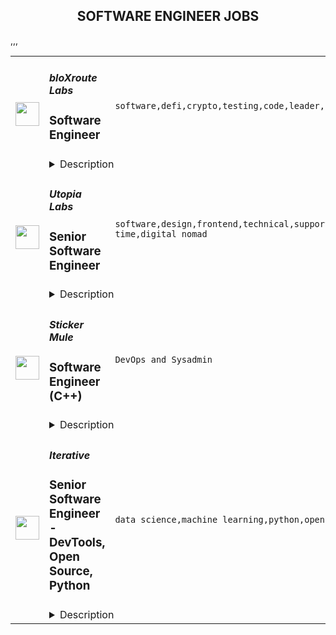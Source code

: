 <div align="center"><h2>SOFTWARE ENGINEER JOBS</h2></div><table><tr>
                <td width="100" height="100" rowspan="2">
                    <img src="https://remoteok.com/assets/img/jobs/b8432c8cd493aaec0ea4df428ca9de2f1674890175.png" width="38px" height="auto">
                </td>
                <td width="300">
                    <h5>bloXroute Labs</h5>
                    <h3>Software Engineer</h3>
                </td>
                <td width="300">
                    <code>software,defi,crypto,testing,code,leader,reliability,go,healthcare,engineer,engineering,backend</code>
                </td>
                <td width="200">
                <text>3 days ago</text>
                </td>
                <td width="100" rowspan="2">
                <a href="https://remoteOK.com/remote-jobs/remote-software-engineer-bloxroute-labs-185712" align="right" target="_blank">Apply</a>
                </td>
            </tr>
            <tr>
                <td colspan="3">
                <details><summary>Description</summary>
                <div><b style="font-size:18px;">ABOUT BLOXROUTE </b></div><div><br></div><div>bloXroute is the "Flash Boys" for DeFi. It created the first and only high performance blockchain distribution network (BDN) with the best solution for Ethereum, BSC, and Polygon. The bloXroute BDN and DeFi trading tools allow its users to win at crypto trading. The BDN utilizes a global network of servers optimized for network performance.  Nodes access this network through open source gateways and users can access it through the bloXroute public-API. </div><div><br></div><div>The BDN network propagates blockchain transactions and blocks closer to the speed of light. It provides traders with the speed and reliability required for crypto transactions. bloXroute is the leader in mempool services, block streaming and anything Defi performance. The BDN also allow blockchains to scale by speeding the time it takes to communicate the current state. The BDN fast communication reduce the blocksâ size and frequency limits. This is true for all consensus mechanisms, including Proof of Stake, Proof of Work, and DAGs.</div><div><br></div><div>We encourage you to apply even if you don't match all of the qualifications listed. </div><p></p><h4>Responsibilities </h4><p></p><p></p><ul>
<li>Improve (suggest and implement) the speed of the BDN (Blockchain Distribution Network) based on the blockchain protocol, network and consensus model </li>
<li>Create offerings that leverage the speed of the data that passes through the blockchain distribution network </li>
<li>Integrate our core systems with other blockchains such as Ethereum, Binance Smart Chain, Polygon, Solana and other future blockchains on the roadmap </li>
<div><br></div>
</ul><p></p><h4>Requirements </h4><p></p><p></p><ul>
<li>At least 5 years of experience with designing, building, testing and implementing highly scalable and distributed backend systems </li>
<li>3+ years experience in Blockchain </li>
<li>2+ years experience in Blockchain propagation, consensus (one of the following networks: Ethereum, Binance Smart Chain, Polygon and Solana) </li>
<li>Expertise using Go language </li>
<li>Creative, independent, can do attitude, and a great team player </li>
<li>Ability to read, modify blockchain core code (geth, bor, prysm, ...)</li>
</ul><div><b style="font-size:18px;">BENEFITS </b></div><div><br></div><div>bloXroute Labs offers competitive salaries, stock options, company paid healthcare benefits, 401k, unlimited PTO, remote work option and more. The benefits may vary based on global locations. We built a highly skilled team of business and engineering minds who are working on complex and innovative projects.</div><br/><br/>Please mention the word **LUSH** and tag RNS4xODEuODEuNQ== when applying to show you read the job post completely (#RNS4xODEuODEuNQ==). This is a beta feature to avoid spam applicants. Companies can search these words to find applicants that read this and see they're human.
                </details>
                </td>
            </tr>,<tr>
                <td width="100" height="100" rowspan="2">
                    <img src="https://remoteok.com/assets/img/jobs/5fbecab6559265be199d7a519562c6431674717320.peg" width="38px" height="auto">
                </td>
                <td width="300">
                    <h5>Utopia Labs</h5>
                    <h3>Senior Software Engineer</h3>
                </td>
                <td width="300">
                    <code>software,design,frontend,technical,support,web,cloud,senior,health,engineer,engineering,backend,full-time,digital nomad</code>
                </td>
                <td width="200">
                <text>5 days ago</text>
                </td>
                <td width="100" rowspan="2">
                <a href="https://remoteOK.com/remote-jobs/remote-senior-software-engineer-utopia-labs-184690" align="right" target="_blank">Apply</a>
                </td>
            </tr>
            <tr>
                <td colspan="3">
                <details><summary>Description</summary>
                <div><br></div><div><span style="font-size:24px;">ð» Engineering at Utopia Labs</span></div><div><br></div><div>We love building beautiful and powerful technology with deep impact and purpose. With almost all of our founding team having a technically-focused background from companies like Microsoft, Facebook, and Lunchclub. Utopia Labs wants you to join a group of hackers who are driven by their deep curiosity, a pursuit of technical excellence, and a passion for driving impact.</div><div><br></div><div>At Utopia Labs, we're building the tools that will support the future of governance, commerce, and work. We aim to help DAOs revolutionize the way people work, own, and interact with the world. Our engineering effort is central to that goal.</div><div><br></div><div>As a senior engineer with Utopia, you will be a major stakeholder in helping the engineering org scale as we build the software that will power Web3âs largest organizations. We are looking for skillful, communicative, and reliable engineers who have real-world distributed systems experience at scale.</div><h4>Responsibilities</h4><ul>
<li>Build out well-tested frontend and backend systems for our core web product.</li>
<li>Articulate a long-term technical direction and vision for maintaining and scaling our web product</li>
<li>Shepherd technical infrastructure for an ambitious product roadmap.</li>
<li>Help reinforce security, availability, and scalability in our software infrastructure.</li>
<li>Create trustworthy user experiences by building interfaces that are simple, easy to comprehend, performant and reliable using modern tools like React, Typescript, and GraphQL.</li>
<li>Excellent communication skills </li>
<li>Ability to understand as well as explain complex ideas to stakeholders of varying levels of technical experience</li>
</ul><h4>Requirements</h4><ul>
<li>4+ years of development experience using Javascript, Typescript, NodeJS, Express, NextJS, or similar</li>
<li>Solid experience architecting solutions (experience in different architecture layers and components) through multiple frameworks</li>
<li>Experience managing and scaling early engineering teams</li>
<li>Understanding of GraphQL</li>
<li>Experience developing cloud services and an understanding of design for scalability, performance, security, and reliability.</li>
<li>Experience developing with a test-driven mentality</li>
<li>Proficiency with Git</li>
<li>A good understanding of CI/CD</li>
</ul><div><br></div><h4>Nice to have</h4><ul>
<li>Started, or participated in a DAO as a core contributor.</li>
<li>Interest in crypto.</li>
<li>Experience using decentralized databases like Ceramic and OrbitDB</li>
<li>3+ years full-time software engineering experience</li>
<li>1+ years full-time experience in a blockchain-based project</li>
<li>Experience contributing to open-source projects</li>
<li>Experience writing smart contracts or building</li>
<li>Demonstrated interest in open and community-driven platforms.</li>
</ul><div><span style="font-size:24px;">Perks & Benefits</span></div><div><br></div><div><span style="font-size:18px;">ð Health and wellbeing</span></div><div>We offer top-of-the-line benefits, including health, mental health, dental, and vision insurance.</div><div><br></div><div><span style="font-size:18px;">ð´ Time off</span></div><div>We want people to take time off to rest and rejuvenate. We offer a 3 week paid vacation as well as 10 observed holidays by country.</div><div><br></div><div><span style="font-size:18px;">ð£ Parental leave</span></div><div>Our parental leave policy offers biological, adoptive, and foster parents paid time off to spend quality time with family.</div><div><br></div><div><span style="font-size:18px;">ð¥ Lunch on us</span></div><div>You'll have a very generous meal budget for you to eat every day.</div><div><br></div><div><span style="font-size:18px;">ð Commuting</span></div><div>We offer monthly commuter credits.</div><div><br></div><div><br></div><div><span style="font-size:24px;">Any Questions?</span></div><div><br></div><div>Email: pryce@utopialabs.com</div><div><br></div><div>Twitter: <a href="https://twitter.com/pryceandstuff" class="postings-link" rel="noopener noreferrer nofollow">https://twitter.com/pryceandstuff</a>
</div><div><br></div><br/><br/>Please mention the word **POLISHED** and tag RNS4xODEuODEuNQ== when applying to show you read the job post completely (#RNS4xODEuODEuNQ==). This is a beta feature to avoid spam applicants. Companies can search these words to find applicants that read this and see they're human.
                </details>
                </td>
            </tr>,<tr>
                <td width="100" height="100" rowspan="2">
                    <img src="https://wwr-pro.s3.amazonaws.com/logos/0018/9370/logo.gif" width="38px" height="auto">
                </td>
                <td width="300">
                    <h5>Sticker Mule</h5>
                    <h3> Software Engineer (C++)</h3>
                </td>
                <td width="300">
                    <code>DevOps and Sysadmin</code>
                </td>
                <td width="200">
                <text>7 days ago</text>
                </td>
                <td width="100" rowspan="2">
                <a href="https://weworkremotely.com/remote-jobs/sticker-mule-software-engineer-c" align="right" target="_blank">Apply</a>
                </td>
            </tr>
            <tr>
                <td colspan="3">
                <details><summary>Description</summary>
                <img src="https://we-work-remotely.imgix.net/logos/0018/9370/logo.gif?ixlib=rails-4.0.0&w=50&h=50&dpr=2&fit=fill&auto=compress" />

<p>
  <strong>Headquarters:</strong> New York, NY
    <br /><strong>URL:</strong> <a href="https://www.stickermule.com/careers">https://www.stickermule.com/careers</a>
</p>

<div><strong>About Sticker Mule</strong></div><div>Sticker Mule is the Internet's most "kick ass" brand. We are privately-owned, profitable, and powered by a globally distributed team that enjoys building happy customer experience at the highest technical standards. Our software team operates from 17 countries, and we're always looking for more exceptional engineers.<br><br>
</div><div><a href="https://www.stickermule.com/about"><strong>See more about our teams here</strong></a></div><div><br></div><div><strong>We offer</strong></div><ol>
<li>Remote work with flexible schedules</li>
<li>A privately owned, low-stress culture.</li>
<li>A fun "no bullshit" work environment</li>
</ol><div><strong>We like you to know</strong></div><ol>
<li>C++</li>
<li>Go</li>
<li>Postgres</li>
<li>Docker</li>
<li>Cloud Infrastructure</li>
<li>Familiarity with C#</li>
<li>Excellent communication skills (English)</li>
<li>Degree in Computer Science or equivalent practical experience</li>
</ol><div><strong>Challenges</strong></div><ol>
<li>Improve factory automation software</li>
<li>Migrate legacy services to Go</li>
<li>Maintain a large C++ codebase</li>
</ol><div><strong>Compensation and benefits</strong></div><ol>
<li>Salary: $135k+ based on experience</li>
<li>$20,000 signing bonus</li>
<li>4 weeks vacation + holidays based on your country of residence</li>
</ol>

<p><strong>To apply:</strong> <a href="https://weworkremotely.com/remote-jobs/sticker-mule-software-engineer-c">https://weworkremotely.com/remote-jobs/sticker-mule-software-engineer-c</a></p>

                </details>
                </td>
            </tr>,<tr>
                <td width="100" height="100" rowspan="2">
                    <img src="https://wwr-pro.s3.amazonaws.com/logos/0015/2558/logo.gif" width="38px" height="auto">
                </td>
                <td width="300">
                    <h5>Prospect</h5>
                    <h3> JavaScript (React) Software Engineer</h3>
                </td>
                <td width="300">
                    <code>Front-End Programming</code>
                </td>
                <td width="200">
                <text>11 days ago</text>
                </td>
                <td width="100" rowspan="2">
                <a href="https://weworkremotely.com/remote-jobs/prospect-javascript-react-software-engineer-1" align="right" target="_blank">Apply</a>
                </td>
            </tr>
            <tr>
                <td colspan="3">
                <details><summary>Description</summary>
                <img src="https://we-work-remotely.imgix.net/logos/0015/2558/logo.gif?ixlib=rails-4.0.0&w=50&h=50&dpr=2&fit=fill&auto=compress" />

<p>
  <strong>Headquarters:</strong> Waterloo, Canada
    <br /><strong>URL:</strong> <a href="https://tryprospect.com">https://tryprospect.com</a>
</p>

<div>We are a remote startup (headquartered in Canada) building a smart, curious, and driven team that’s making software to help sales reps sell better.</div><div>
<br>Prospect is a lead generation app that helps you find contact data right inside your browser in real-time. The best sales teams from the top tech companies in the world use Prospect to crush their sales targets.</div><div><strong><br>MORE ABOUT US</strong></div><div>
<br>We are currently a team of 15 people -- you will be #16 🙂</div><div>
<br>We are self-funded and profitable (no VCs or investors). We did this because we want to do what’s best for our team and customers.</div><div>
<br>Authoritative leadership style is practiced here, where the overall goal is given and you have the freedom to choose your own way of achieving it.</div><div>
<br>We have balanced working hours (~8 hours/day), don’t work weekends, and take ample time off. We don’t have any “managers” and we rarely do any internal meetings.</div><div><strong><br>ABOUT YOU</strong></div><div>
<br>You enjoy writing beautiful code. You care not just about whether the code works, but you think deeply about how well it performs, and how it will be understood by future developers.</div><div>
<br>You like shipping things. You realize that building excellent products is a marathon, not a sprint, and regularly make improvements in iterations.</div><div>
<br>You are an excellent communicator. You realize that working remotely requires thoughtful communication and you do so through great written communication.</div><div>
<br>You self-manage and are open to feedback. You enjoy taking a goal and figuring out how to ship it without heavy direction and regular check-ins.</div><div>
<br>You are product and customer-centric. Whether it is a bug fix, perf improvement, or a new feature, you realize that every line of code is an opportunity to make a user’s experience better.</div><div><strong><br>OUR ENGINEERING TEAM RIGHT NOW</strong></div><div>
<br>We are currently a team of 6 engineers. Our roles are divided based on the projects we work on.</div><div>
<br>We work in 4-week-long development cycles in which we focus on adding new features, fixing bugs, or making improvements. After each cycle, we have a 2-week cool-off which we use to work on anything we would like to as well as plan for the next cycle.</div><div>
<br>Our frontend stack is currently:</div><ul>
<li>
<strong>Languages</strong>: Mostly TypeScript, with some ES6</li>
<li>
<strong>Frameworks</strong>: React, Redux, Redux Sagas</li>
<li>
<strong>Tooling</strong>: ESLint, Jest, Prettier, Storybook</li>
</ul><div>
<br>And the rest of our stack is currently:</div><ul>
<li>
<strong>Backend</strong>: Java with modern practices</li>
<li>
<strong>Cloud</strong>: AWS, managed by Terraform</li>
<li>
<strong>Database</strong>: PostgreSQL</li>
<li>
<strong>Internal:</strong> GitLab, Linear, and LaunchDarkly</li>
</ul><div>
<br><strong>PROJECTS YOU WILL WORK ON</strong>
</div><div>
<br>You will be working on our core application’s frontend. The application is a React/Redux application written in TypeScript with modern best practices.</div><div>
<br>This is a high-impact role. We are looking for someone to take real ownership of one or two core features within the first year. You will own some extremely important parts of our application that serve thousands of customers.</div><div>
<br>We prioritize our projects based on what customers are requesting the most. Some things that you might work on include:</div><ul>
<li>
<strong>DevOps</strong>: Improve the CI pipeline by improving static analysis and adding tests</li>
<li>
<strong>Improvements</strong>: Improve performance to render UI at 60fps</li>
<li>
<strong>Integrations</strong>: Add features to and revamp our Salesforce integration</li>
<li>
<strong>Platform</strong>: Make the main app, a Chrome Extension, work on other platforms</li>
<li>
<strong>Upgrades</strong>: Migrate to the latest versions of core dependencies, such as React</li>
</ul><div>
<br><strong>MUST HAVES</strong>
</div><ul>
<li>3+ years of JavaScript programming experience</li>
<li>Experience shipping React applications to production</li>
</ul><div>
<br><strong>BONUS NICE-TO-HAVES</strong>
</div><ul>
<li>Past remote work experience</li>
<li>Experience at a startup or a small company</li>
<li>Experience working with Rust and TypeScript</li>
<li>Front-end design experience (Figma/Sketch, CSS, an eye for good user interfaces)</li>
</ul><div>
<br><strong>COMPENSATION AND PERKS</strong>
</div><ul>
<li>Salary: $75,000 - $85,000 USD per year</li>
<li>$1,500 annual continued learning budget (for books, courses, and self-improvement)</li>
<li>$1,000+ annual travel spending allowance (money to spend during your vacation)</li>
<li>Flexible working hours (4 hour overlap with EST and the remaining 4 flexible)</li>
<li>4 weeks paid time off</li>
<li>Benefits (health, dental, etc) through our company HSA (for people living in Canada)</li>
</ul>

<p><strong>To apply:</strong> <a href="https://weworkremotely.com/remote-jobs/prospect-javascript-react-software-engineer-1">https://weworkremotely.com/remote-jobs/prospect-javascript-react-software-engineer-1</a></p>

                </details>
                </td>
            </tr>,<tr>
                <td width="100" height="100" rowspan="2">
                    <img src="https://remotive.com/job/1187421/logo" width="38px" height="auto">
                </td>
                <td width="300">
                    <h5>Iterative</h5>
                    <h3>Senior Software Engineer - Front-end, Typescript</h3>
                </td>
                <td width="300">
                    <code>backend,git,machine learning,python</code>
                </td>
                <td width="200">
                <text>25 days ago</text>
                </td>
                <td width="100" rowspan="2">
                <a href="https://remotive.com/remote-jobs/software-dev/senior-software-engineer-front-end-typescript-1187421" align="right" target="_blank">Apply</a>
                </td>
            </tr>
            <tr>
                <td colspan="3">
                <details><summary>Description</summary>
                <p>The ML tools ecosystem is what JS space was 10 years ago: there’s a clear need for better tools, frameworks, and open standards. <span class="notion-enable-hover" style="font-style: italic;">ITERATIVE</span> is already a well known company in this fast-evolving space with a big, engaged open-source community. Please consider joining our <span class="notion-enable-hover" style="font-style: italic;">remote-first team</span> if you love open-source, if you’re interested in building dev tools and simplifying the lives of many, many developers in ML.</p>
<p><span style="font-weight: 600; color: #000000; letter-spacing: 0.75px;"><br class="Apple-interchange-newline">Job Description</span></p>
<p>We’re seeking<span class="notion-enable-hover" style="font-weight: 600;"> </span><span class="notion-enable-hover">TypeScript front-end engineers to build our</span><span class="notion-enable-hover"> <a href="https://studio.iterative.ai/" rel="nofollow" style="font-weight: 600;">SaaS product</a> and a</span><span class="notion-enable-hover" style="font-weight: 600;"> VS Code UI</span> (to be open sourced soon!) for our popular machine learning tools: <a class="notion-link-token notion-enable-hover" href="http://dvc.org/" rel="nofollow" style="cursor: pointer; overflow-wrap: break-word;" target="_blank"><span class="link-annotation-unknown-block-id--1168671846" style="border-bottom-width: 0.05em; border-color: rgba(55, 53, 47, 0.4); opacity: 0.7;">DVC</span></a> (9k+ <span style="line-height: 1em; white-space: nowrap; ">⭐</span>on GitHub) and <a class="notion-link-token notion-enable-hover" href="http://cml.dev/" rel="nofollow" style="cursor: pointer; overflow-wrap: break-word;" target="_blank"><span class="link-annotation-unknown-block-id--2051758088" style="border-bottom-width: 0.05em; border-color: rgba(55, 53, 47, 0.4); opacity: 0.7;">CML</span></a> (3k+ <span style="line-height: 1em; white-space: nowrap; ">⭐</span> on GitHub).</p>
<p><span style="color: var(--remotive-chocolate);">If you have experience with dev tools like GitHub, UI plugins for Git, etc., you should have some sense what the project is like (if not, check our <a href="https://iterative.ai/" rel="nofollow">site</a>).</span></p>
<p> </p>
<p class="h3">Tech Stack</p>
<ul>
<li>TypeScript</li>
</ul>
<ul>
<li>Node</li>
</ul>
<ul>
<li>React</li>
</ul>
<ul>
<li>Python (on the backend)</li>
</ul>
<p> </p>
<p class="h3">Must have</p>
<ul>
<li>Strong TS/JS/Node experience (5+ years)</li>
</ul>
<ul>
<li>Excellent communication skills and a positive mindset 🤗</li>
</ul>
<ul>
<li>Initiative to help shape the engineering practices, products, and culture of a young startup</li>
</ul>
<p><br><br></p>
<p class="h3">Nice to have</p>
<ul>
<li>Python or open source experience - good to have</li>
</ul>
<ul>
<li>Some domain knowledge (DS/ML understanding) - an advantage</li>
</ul>
<p> </p>
<img src="https://remotive.com/job/track/1187421/blank.gif?source=public_api" alt=""/>
                </details>
                </td>
            </tr>,<tr>
                <td width="100" height="100" rowspan="2">
                    <img src="https://remotive.com/job/1187416/logo" width="38px" height="auto">
                </td>
                <td width="300">
                    <h5>Iterative</h5>
                    <h3>Senior Software Engineer  - DevTools, Open Source, Python</h3>
                </td>
                <td width="300">
                    <code>data science,machine learning,python,open source</code>
                </td>
                <td width="200">
                <text>25 days ago</text>
                </td>
                <td width="100" rowspan="2">
                <a href="https://remotive.com/remote-jobs/software-dev/senior-software-engineer-devtools-open-source-python-1187416" align="right" target="_blank">Apply</a>
                </td>
            </tr>
            <tr>
                <td colspan="3">
                <details><summary>Description</summary>
                <p><strong>Job Description</strong></p>
<p>Strong Python knowledge and excellent coding culture (standards, unit test, etc) are required. Alternatively, strong skill in other languages along with some knowledge of Python is also acceptable.</p>
<p><br><br></p>
<div class="h3">Responsibilities</div>
<ul>
<li>Discuss and research issues, features, new products.</li>
</ul>
<ul>
<li>Write code (see some <a class="postings-link" href="https://github.com/iterative/dvc/pulls?q=is%3Apr+is%3Aclosed" rel="nofollow"><strong>PR examples</strong></a>).</li>
</ul>
<ul>
<li>Write docs if needed for your code (see this <a class="postings-link" href="https://github.com/iterative/dvc.org" rel="nofollow"><strong>repo</strong></a>).</li>
</ul>
<ul>
<li>Being actively involved with the community - talk to users on Github, Discord, forum.</li>
</ul>
<p><br><br></p>
<div class="h3">Must have</div>
<ul>
<li>Motivation and interest</li>
</ul>
<ul>
<li>Remote work self-discipline</li>
</ul>
<ul>
<li>Excellent communication skills - clear, constructive, and respectful dialog with other team members, community.</li>
</ul>
<ul>
<li>Can focus and deliver a task w/o constantly switching to other stuff - respect team's planning, deadlines, etc</li>
</ul>
<p><br><br></p>
<div class="h3">Great to have</div>
<ul>
<li>Experience working remotely</li>
</ul>
<ul>
<li>Open source contributions or experience of maintaining, developing an open source project</li>
</ul>
<ul>
<li>System programming experience - kernel, databases, etc.</li>
</ul>
<ul>
<li>Machine learning or data science experience</li>
</ul>
<img src="https://remotive.com/job/track/1187416/blank.gif?source=public_api" alt=""/>
                </details>
                </td>
            </tr></table>